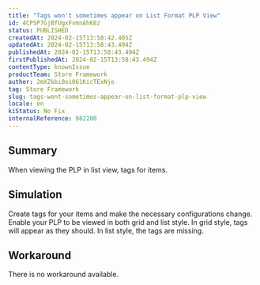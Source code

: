 ```yaml
---
title: "Tags won't sometimes appear on List Format PLP View"
id: 4CPSP7GjBfUgxFvmnAhK8z
status: PUBLISHED
createdAt: 2024-02-15T13:58:42.405Z
updatedAt: 2024-02-15T13:58:43.494Z
publishedAt: 2024-02-15T13:58:43.494Z
firstPublishedAt: 2024-02-15T13:58:43.494Z
contentType: knownIssue
productTeam: Store Framework
author: 2mXZkbi0oi061KicTExNjo
tag: Store Framework
slug: tags-wont-sometimes-appear-on-list-format-plp-view
locale: en
kiStatus: No Fix
internalReference: 982200
---
```


## Summary


When viewing the PLP in list view, tags for items.


##

## Simulation


Create tags for your items and make the necessary configurations change.
Enable your PLP to be viewed in both grid and list style.
In grid style, tags will appear as they should.
In list style, the tags are missing.


##

## Workaround


There is no workaround available.





